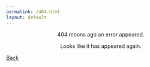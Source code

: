 ```yaml
---
permalink: /404.html
layout: default
---
```

<html>
<style>
.center {
  text-align: center;
  }
.right {
  text-align: right;
  }
</style>
<body>
<p class="center">404 moons ago an error appeared.</p>
<p class="center">Looks like it has appeared again.</p>
<a href="{{ ./ }}">Back</a>
</body>
</html>
